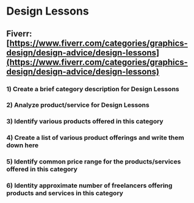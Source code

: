 # Design Lessons
## Fiverr: [https://www.fiverr.com/categories/graphics-design/design-advice/design-lessons](https://www.fiverr.com/categories/graphics-design/design-advice/design-lessons)
### 1) Create a brief category description for Design Lessons
### 2) Analyze product/service for Design Lessons
### 3) Identify various products offered in this category
### 4) Create a list of various product offerings and write them down here
### 5) Identify common price range for the products/services offered in this category
### 6) Identity approximate number of freelancers offering products and services in this category
